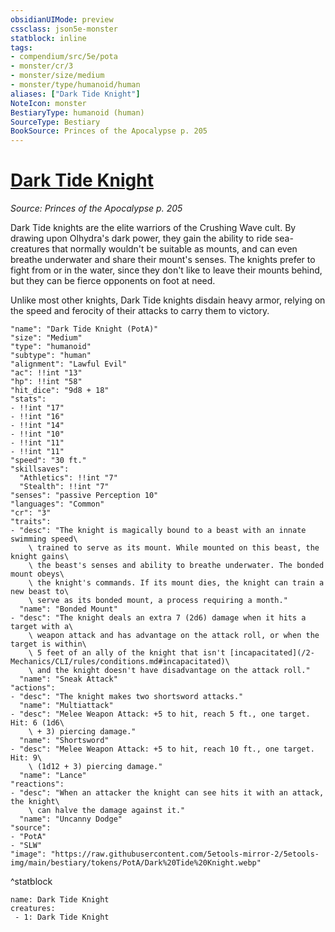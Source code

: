 ```yaml
---
obsidianUIMode: preview
cssclass: json5e-monster
statblock: inline
tags:
- compendium/src/5e/pota
- monster/cr/3
- monster/size/medium
- monster/type/humanoid/human
aliases: ["Dark Tide Knight"]
NoteIcon: monster
BestiaryType: humanoid (human)
SourceType: Bestiary
BookSource: Princes of the Apocalypse p. 205
---
```

# [Dark Tide Knight](2-Mechanics/CLI/bestiary/humanoid/dark-tide-knight-pota.md)
*Source: Princes of the Apocalypse p. 205*  

Dark Tide knights are the elite warriors of the Crushing Wave cult. By drawing upon Olhydra's dark power, they gain the ability to ride sea-creatures that normally wouldn't be suitable as mounts, and can even breathe underwater and share their mount's senses. The knights prefer to fight from or in the water, since they don't like to leave their mounts behind, but they can be fierce opponents on foot at need.

Unlike most other knights, Dark Tide knights disdain heavy armor, relying on the speed and ferocity of their attacks to carry them to victory.

```statblock
"name": "Dark Tide Knight (PotA)"
"size": "Medium"
"type": "humanoid"
"subtype": "human"
"alignment": "Lawful Evil"
"ac": !!int "13"
"hp": !!int "58"
"hit_dice": "9d8 + 18"
"stats":
- !!int "17"
- !!int "16"
- !!int "14"
- !!int "10"
- !!int "11"
- !!int "11"
"speed": "30 ft."
"skillsaves":
  "Athletics": !!int "7"
  "Stealth": !!int "7"
"senses": "passive Perception 10"
"languages": "Common"
"cr": "3"
"traits":
- "desc": "The knight is magically bound to a beast with an innate swimming speed\
    \ trained to serve as its mount. While mounted on this beast, the knight gains\
    \ the beast's senses and ability to breathe underwater. The bonded mount obeys\
    \ the knight's commands. If its mount dies, the knight can train a new beast to\
    \ serve as its bonded mount, a process requiring a month."
  "name": "Bonded Mount"
- "desc": "The knight deals an extra 7 (2d6) damage when it hits a target with a\
    \ weapon attack and has advantage on the attack roll, or when the target is within\
    \ 5 feet of an ally of the knight that isn't [incapacitated](/2-Mechanics/CLI/rules/conditions.md#incapacitated)\
    \ and the knight doesn't have disadvantage on the attack roll."
  "name": "Sneak Attack"
"actions":
- "desc": "The knight makes two shortsword attacks."
  "name": "Multiattack"
- "desc": "Melee Weapon Attack: +5 to hit, reach 5 ft., one target. Hit: 6 (1d6\
    \ + 3) piercing damage."
  "name": "Shortsword"
- "desc": "Melee Weapon Attack: +5 to hit, reach 10 ft., one target. Hit: 9\
    \ (1d12 + 3) piercing damage."
  "name": "Lance"
"reactions":
- "desc": "When an attacker the knight can see hits it with an attack, the knight\
    \ can halve the damage against it."
  "name": "Uncanny Dodge"
"source":
- "PotA"
- "SLW"
"image": "https://raw.githubusercontent.com/5etools-mirror-2/5etools-img/main/bestiary/tokens/PotA/Dark%20Tide%20Knight.webp"
```
^statblock

```encounter-table
name: Dark Tide Knight
creatures:
 - 1: Dark Tide Knight
```